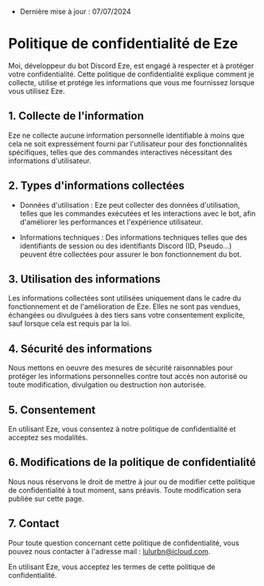 * Dernière mise à jour : 07/07/2024

# Politique de confidentialité de Eze

Moi, développeur du bot Discord Eze, est engagé à respecter et à protéger votre confidentialité. Cette politique de confidentialité explique comment je collecte, utilise et protége les informations que vous me fournissez lorsque vous utilisez Eze.

## 1. Collecte de l'information

Eze ne collecte aucune information personnelle identifiable à moins que cela ne soit expressément fourni par l'utilisateur pour des fonctionnalités spécifiques, telles que des commandes interactives nécessitant des informations d'utilisateur.

## 2. Types d'informations collectées

* Données d'utilisation : Eze peut collecter des données d'utilisation, telles que les commandes exécutées et les interactions avec le bot, afin d'améliorer les performances et l'expérience utilisateur.

* Informations techniques : Des informations techniques telles que des identifiants de session ou des identifiants Discord (ID, Pseudo...) peuvent être collectées pour assurer le bon fonctionnement du bot.

## 3. Utilisation des informations

Les informations collectées sont utilisées uniquement dans le cadre du fonctionnement et de l'amélioration de Eze. Elles ne sont pas vendues, échangées ou divulguées à des tiers sans votre consentement explicite, sauf lorsque cela est requis par la loi.

## 4. Sécurité des informations

Nous mettons en oeuvre des mesures de sécurité raisonnables pour protéger les informations personnelles contre tout accès non autorisé ou toute modification, divulgation ou destruction non autorisée.

## 5. Consentement

En utilisant Eze, vous consentez à notre politique de confidentialité et acceptez ses modalités.

## 6. Modifications de la politique de confidentialité

Nous nous réservons le droit de mettre à jour ou de modifier cette politique de confidentialité à tout moment, sans préavis. Toute modification sera publiée sur cette page.

## 7. Contact

Pour toute question concernant cette politique de confidentialité, vous pouvez nous contacter à l'adresse mail : lulurbn@icloud.com.

En utilisant Eze, vous acceptez les termes de cette politique de confidentialité.
